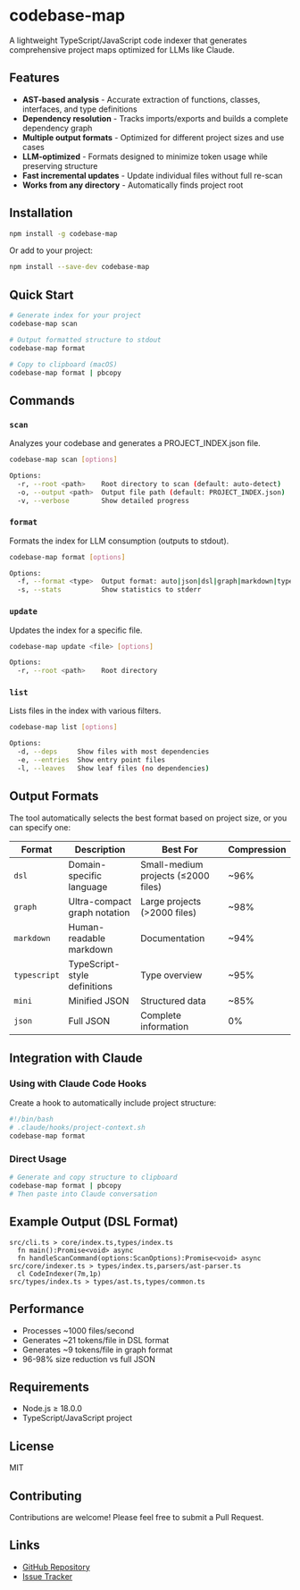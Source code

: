 # codebase-map

A lightweight TypeScript/JavaScript code indexer that generates comprehensive project maps optimized for LLMs like Claude.

## Features

- **AST-based analysis** - Accurate extraction of functions, classes, interfaces, and type definitions
- **Dependency resolution** - Tracks imports/exports and builds a complete dependency graph
- **Multiple output formats** - Optimized for different project sizes and use cases
- **LLM-optimized** - Formats designed to minimize token usage while preserving structure
- **Fast incremental updates** - Update individual files without full re-scan
- **Works from any directory** - Automatically finds project root

## Installation

```bash
npm install -g codebase-map
```

Or add to your project:

```bash
npm install --save-dev codebase-map
```

## Quick Start

```bash
# Generate index for your project
codebase-map scan

# Output formatted structure to stdout
codebase-map format

# Copy to clipboard (macOS)
codebase-map format | pbcopy
```

## Commands

### `scan`
Analyzes your codebase and generates a PROJECT_INDEX.json file.

```bash
codebase-map scan [options]

Options:
  -r, --root <path>    Root directory to scan (default: auto-detect)
  -o, --output <path>  Output file path (default: PROJECT_INDEX.json)
  -v, --verbose        Show detailed progress
```

### `format`
Formats the index for LLM consumption (outputs to stdout).

```bash
codebase-map format [options]

Options:
  -f, --format <type>  Output format: auto|json|dsl|graph|markdown|typescript|mini
  -s, --stats          Show statistics to stderr
```

### `update`
Updates the index for a specific file.

```bash
codebase-map update <file> [options]

Options:
  -r, --root <path>    Root directory
```

### `list`
Lists files in the index with various filters.

```bash
codebase-map list [options]

Options:
  -d, --deps     Show files with most dependencies
  -e, --entries  Show entry point files
  -l, --leaves   Show leaf files (no dependencies)
```

## Output Formats

The tool automatically selects the best format based on project size, or you can specify one:

| Format | Description | Best For | Compression |
|--------|-------------|----------|-------------|
| `dsl` | Domain-specific language | Small-medium projects (≤2000 files) | ~96% |
| `graph` | Ultra-compact graph notation | Large projects (>2000 files) | ~98% |
| `markdown` | Human-readable markdown | Documentation | ~94% |
| `typescript` | TypeScript-style definitions | Type overview | ~95% |
| `mini` | Minified JSON | Structured data | ~85% |
| `json` | Full JSON | Complete information | 0% |

## Integration with Claude

### Using with Claude Code Hooks

Create a hook to automatically include project structure:

```bash
#!/bin/bash
# .claude/hooks/project-context.sh
codebase-map format
```

### Direct Usage

```bash
# Generate and copy structure to clipboard
codebase-map format | pbcopy
# Then paste into Claude conversation
```

## Example Output (DSL Format)

```
src/cli.ts > core/index.ts,types/index.ts
  fn main():Promise<void> async
  fn handleScanCommand(options:ScanOptions):Promise<void> async
src/core/indexer.ts > types/index.ts,parsers/ast-parser.ts
  cl CodeIndexer(7m,1p)
src/types/index.ts > types/ast.ts,types/common.ts
```

## Performance

- Processes ~1000 files/second
- Generates ~21 tokens/file in DSL format
- Generates ~9 tokens/file in graph format
- 96-98% size reduction vs full JSON

## Requirements

- Node.js ≥ 18.0.0
- TypeScript/JavaScript project

## License

MIT

## Contributing

Contributions are welcome! Please feel free to submit a Pull Request.

## Links

- [GitHub Repository](https://github.com/carlrannaberg/codebase-map)
- [Issue Tracker](https://github.com/carlrannaberg/codebase-map/issues)